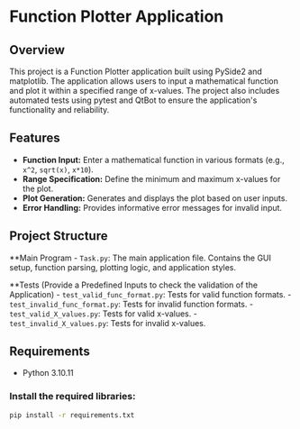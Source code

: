 # Function Plotter Application

## Overview

This project is a Function Plotter application built using PySide2 and matplotlib.
The application allows users to input a mathematical function and plot it within a specified range of x-values.
The project also includes automated tests using pytest and QtBot to ensure the application's functionality and reliability.

## Features

- **Function Input:** Enter a mathematical function in various formats (e.g., `x^2`, `sqrt(x)`, `x*10`).
- **Range Specification:** Define the minimum and maximum x-values for the plot.
- **Plot Generation:** Generates and displays the plot based on user inputs.
- **Error Handling:** Provides informative error messages for invalid input.

## Project Structure

**Main Program
    - `Task.py`: The main application file. Contains the GUI setup, function parsing, plotting logic, and application styles.
    
**Tests (Provide a Predefined Inputs to check the validation of the Application)
    - `test_valid_func_format.py`: Tests for valid function formats.
    - `test_invalid_func_format.py`: Tests for invalid function formats.
    - `test_valid_X_values.py`: Tests for valid x-values.
    - `test_invalid_X_values.py`: Tests for invalid x-values.


## Requirements

- Python 3.10.11

### Install the required libraries:

```bash
pip install -r requirements.txt

